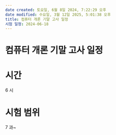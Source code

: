 ```yaml
---
date created: 토요일, 6월 8일 2024, 7:22:29 오후
date modified: 수요일, 3월 12일 2025, 5:01:38 오후
title: 컴퓨터 개론 기말 고사 일정
시험 일정: 2024-06-18
---
```


# 컴퓨터 개론 기말 고사 일정

# 시간

6 시

# 시험 범위

7 과~
